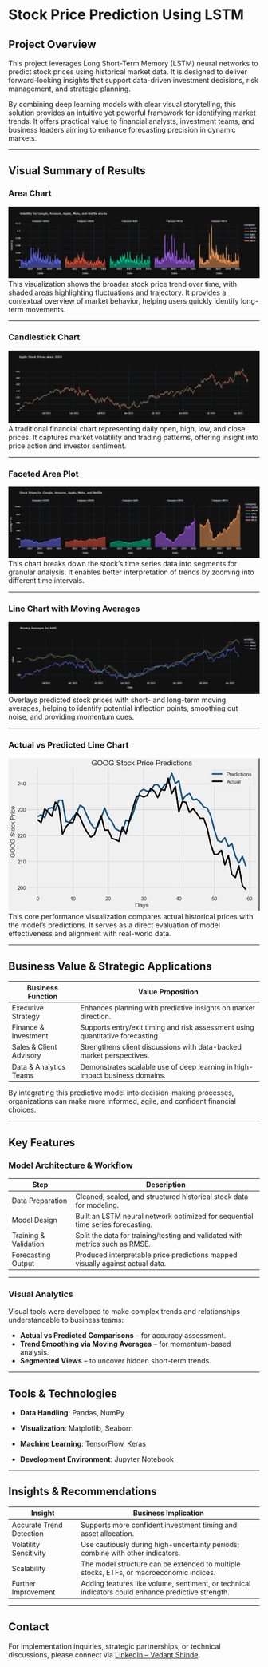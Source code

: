 # Stock Price Prediction Using LSTM

## Project Overview

This project leverages Long Short-Term Memory (LSTM) neural networks to predict stock prices using historical market data. It is designed to deliver forward-looking insights that support data-driven investment decisions, risk management, and strategic planning.

By combining deep learning models with clear visual storytelling, this solution provides an intuitive yet powerful framework for identifying market trends. It offers practical value to financial analysts, investment teams, and business leaders aiming to enhance forecasting precision in dynamic markets.

---

## Visual Summary of Results

### Area Chart

![Area Chart](Area_Chart.png)  
This visualization shows the broader stock price trend over time, with shaded areas highlighting fluctuations and trajectory. It provides a contextual overview of market behavior, helping users quickly identify long-term movements.

---

### Candlestick Chart

![Candlestick Chart](Candlestick_Chart.png)  
A traditional financial chart representing daily open, high, low, and close prices. It captures market volatility and trading patterns, offering insight into price action and investor sentiment.

---

### Faceted Area Plot

![Faceted Area](Faceted_Area.png)  
This chart breaks down the stock’s time series data into segments for granular analysis. It enables better interpretation of trends by zooming into different time intervals.

---

### Line Chart with Moving Averages

![Line Chart with Moving Averages](Line_Chart_with_Moving_Averages.png)  
Overlays predicted stock prices with short- and long-term moving averages, helping to identify potential inflection points, smoothing out noise, and providing momentum cues.

---

### Actual vs Predicted Line Chart

![Line Chart](LineChart.png)  
This core performance visualization compares actual historical prices with the model’s predictions. It serves as a direct evaluation of model effectiveness and alignment with real-world data.

---

## Business Value & Strategic Applications

| Business Function         | Value Proposition                                                                 |
|---------------------------|-----------------------------------------------------------------------------------|
| Executive Strategy        | Enhances planning with predictive insights on market direction.                  |
| Finance & Investment      | Supports entry/exit timing and risk assessment using quantitative forecasting.   |
| Sales & Client Advisory   | Strengthens client discussions with data-backed market perspectives.             |
| Data & Analytics Teams    | Demonstrates scalable use of deep learning in high-impact business domains.      |

By integrating this predictive model into decision-making processes, organizations can make more informed, agile, and confident financial choices.

---

## Key Features

### Model Architecture & Workflow

| Step                  | Description                                                                           |
|-----------------------|---------------------------------------------------------------------------------------|
| Data Preparation      | Cleaned, scaled, and structured historical stock data for modeling.                  |
| Model Design          | Built an LSTM neural network optimized for sequential time series forecasting.       |
| Training & Validation | Split the data for training/testing and validated with metrics such as RMSE.         |
| Forecasting Output    | Produced interpretable price predictions mapped visually against actual data.        |

---

### Visual Analytics

Visual tools were developed to make complex trends and relationships understandable to business teams:

- **Actual vs Predicted Comparisons** – for accuracy assessment.
- **Trend Smoothing via Moving Averages** – for momentum-based analysis.
- **Segmented Views** – to uncover hidden short-term trends.

---

## Tools & Technologies

- **Data Handling**: Pandas, NumPy

- **Visualization**: Matplotlib, Seaborn

- **Machine Learning**: TensorFlow, Keras

- **Development Environment**: Jupyter Notebook


---

## Insights & Recommendations

| Insight                   | Business Implication                                                                   |
|---------------------------|-----------------------------------------------------------------------------------------|
| Accurate Trend Detection  | Supports more confident investment timing and asset allocation.                        |
| Volatility Sensitivity    | Use cautiously during high-uncertainty periods; combine with other indicators.         |
| Scalability               | The model structure can be extended to multiple stocks, ETFs, or macroeconomic indices.|
| Further Improvement       | Adding features like volume, sentiment, or technical indicators could enhance predictive strength. |

---

## Contact

For implementation inquiries, strategic partnerships, or technical discussions, please connect via [LinkedIn – Vedant Shinde](https://www.linkedin.com/in/vedantshinde25).
